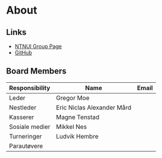 # About

## Links

- [NTNUI Group Page](https://medlem.ntnui.no/groups/darts/)
- [GitHub](https://github.com/ntnui-darts)
<!-- - [Instagram](https://github.com/ntnui-darts) -->

## Board Members

| Responsibility | Name                       | Email |
| -------------- | -------------------------- | ----- |
| Leder          | Gregor Moe                 |       |
| Nestleder      | Eric Niclas Alexander Mård |
| Kasserer       | Magne Tenstad              |
| Sosiale medier | Mikkel Nes                 |
| Turneringer    | Ludvik Hembre              |
| Parautøvere    |
